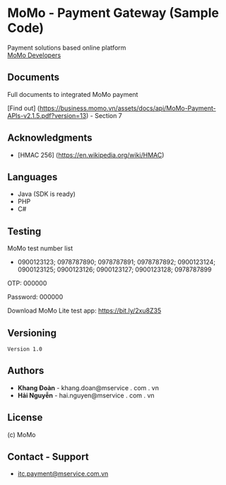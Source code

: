 # MoMo - Payment Gateway (Sample Code)


Payment solutions based online platform 
</br>
[MoMo Developers](https://test-payment.momo.vn/payment-platform/)

## Documents
Full documents to integrated MoMo payment 

[Find out] (https://business.momo.vn/assets/docs/api/MoMo-Payment-APIs-v2.1.5.pdf?version=13) - Section 7

## Acknowledgments
- [HMAC 256] (https://en.wikipedia.org/wiki/HMAC)


## Languages
- Java (SDK is ready)
- PHP
- C#

## Testing

MoMo test number list
- 0900123123; 0978787890; 0978787891; 0978787892; 0900123124; 0900123125; 0900123126; 0900123127; 0900123128; 0978787899

OTP: 000000

Password: 000000

Download MoMo Lite test app: https://bit.ly/2xu8Z35
## Versioning

```
Version 1.0
``` 

## Authors

* **Khang Đoàn** - khang.doan@mservice . com . vn
* **Hải Nguyễn** - hai.nguyen@mservice . com . vn



## License
(c) MoMo 

## Contact - Support
* itc.payment@mservice.com.vn



